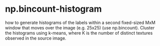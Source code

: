 # np.bincount-histogram
how to generate histograms of the labels within a second fixed-sized MxM
window that moves over the image (e.g. 25x25) (use np.bincount). Cluster the histograms
using k-means, where K is the number of distinct textures observed in the source image.
